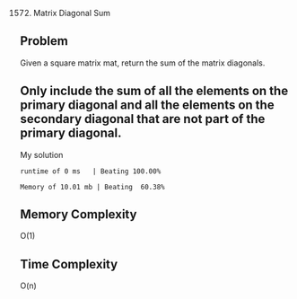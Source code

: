 1572. Matrix Diagonal Sum

Problem
------------------------------------------------------------------------------------------------------------------------------------------------------------------------------------------------------------------------------------------------------------------------
Given a square matrix mat, return the sum of the matrix diagonals.

Only include the sum of all the elements on the primary diagonal and all the elements on the secondary diagonal that are not part of the primary diagonal.
------------------------------------------------------------------------------------------------------------------------------------------------------------------------------------------------------------------------------------------------------------------------

My solution 

    runtime of 0 ms   | Beating 100.00%
    
    Memory of 10.01 mb | Beating  60.38%


Memory Complexity
------------------------------------------------------------------
O(1)

Time Complexity
------------------------------------------------------------------
O(n)
